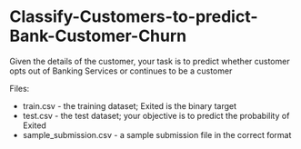 # Classify-Customers-to-predict-Bank-Customer-Churn
Given the details of the customer, your task is to predict whether customer opts out of Banking Services or continues to be a customer

Files:

- train.csv - the training dataset; Exited is the binary target
- test.csv - the test dataset; your objective is to predict the probability of Exited
- sample_submission.csv - a sample submission file in the correct format
